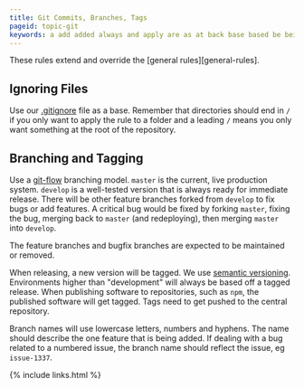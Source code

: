 ```yaml
---
title: Git Commits, Branches, Tags
pageid: topic-git
keywords: a add added always and apply are as at back base based be being branch branches branching bug bugfix bugs by central critical current dealing describe develop development directories eg end environments expected extend feature features file files fix fixed fixing folder for forked forking from general get git-flow gitignore higher hyphens if ignoring immediate in into is issue issue-1337 leading letters live lowercase maintained master means merging model name names need new npm numbered numbers of off one only or other our override production published publishing pushed ready redeploying reflect related release releasing remember removed repositories repository root rule rules semantic should software something such system tagged tagging tags than that the then there these to use version versioning want we well-tested when will with would you
---
```


These rules extend and override the [general rules][general-rules].


Ignoring Files
--------------

Use our [.gitignore](gitignore.txt) file as a base.  Remember that directories should end in `/` if you only want to apply the rule to a folder and a leading `/` means you only want something at the root of the repository.


Branching and Tagging
---------------------

Use a [git-flow](http://nvie.com/posts/a-successful-git-branching-model/) branching model.  `master` is the current, live production system.  `develop` is a well-tested version that is always ready for immediate release.  There will be other feature branches forked from `develop` to fix bugs or add features.  A critical bug would be fixed by forking `master`, fixing the bug, merging back to `master` (and redeploying), then merging `master` into `develop`.

The feature branches and bugfix branches are expected to be maintained or removed.

When releasing, a new version will be tagged.  We use [semantic versioning](http://semver.org/).  Environments higher than "development" will always be based off a tagged release.  When publishing software to repositories, such as `npm`, the published software will get tagged.  Tags need to get pushed to the central repository.

Branch names will use lowercase letters, numbers and hyphens.  The name should describe the one feature that is being added.  If dealing with a bug related to a numbered issue, the branch name should reflect the issue, eg `issue-1337`.


{% include links.html %}
